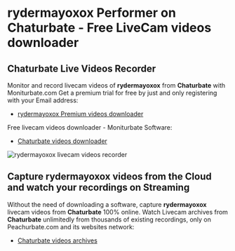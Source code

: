 # rydermayoxox Performer on Chaturbate - Free LiveCam videos downloader

## Chaturbate Live Videos Recorder

Monitor and record livecam videos of **rydermayoxox** from **Chaturbate** with Moniturbate.com
Get a premium trial for free by just and only registering with your Email address:
* [rydermayoxox Premium videos downloader](https://moniturbate.com/request-demo-licence-key.html)

Free livecam videos downloader - Moniturbate Software:
* [Chaturbate videos downloader](https://moniturbate.com/moniturbate-download-software.html)

![rydermayoxox livecam videos recorder](https://peachurnet.com/templates/moniturbate-software.png)


## Capture rydermayoxox videos from the Cloud and watch your recordings on Streaming

Without the need of downloading a software, capture **rydermayoxox** livecam videos from **Chaturbate** 100% online.
Watch Livecam archives from **Chaturbate** unlimitedly from thousands of existing recordings, only on Peachurbate.com and its websites network:
* [Chaturbate videos archives](https://peachurnet.com/)